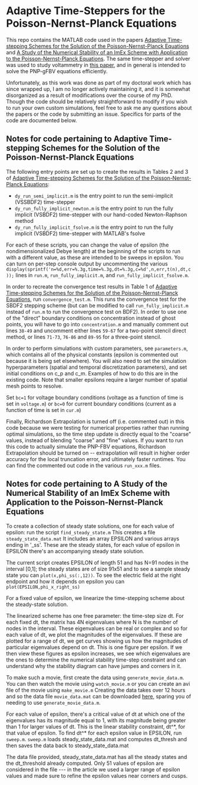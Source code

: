 # Adaptive Time-Steppers for the Poisson-Nernst-Planck Equations

This repo contains the MATLAB code used in the papers [Adaptive Time-stepping Schemes for the Solution of the Poisson-Nernst-Planck Equations](https://arxiv.org/abs/1703.10297) and [A Study of the Numerical Stability of an ImEx 
Scheme with Application to the Poisson-Nernst-Planck Equations](https://arxiv.org/abs/1905.01368). The same time-stepper and solver was used to study voltammetry in [this paper](https://arxiv.org/abs/1608.07004), and in general is intended to solve the PNP-gFBV equations efficiently.

Unfortunately, as this work was done as part of my doctoral work which has since wrapped up, I am no longer actively maintaining it, and it is somewhat disorganized as a result of modifications over the course of my PhD. Though the code should be relatively straightforward to modify if you wish to run your own custom simulations, feel free to ask me any questions about the papers or the code by submitting an issue. Specifics for parts of the code are documented below.

## Notes for code pertaining to **Adaptive Time-stepping Schemes for the Solution of the Poisson-Nernst-Planck Equations**

The following entry points are set up to create the results in Tables 2 and 3 of [Adaptive Time-stepping Schemes for the Solution of the Poisson-Nernst-Planck Equations](https://arxiv.org/abs/1703.10297): 

- ```dy_run_semi_implicit.m``` is the entry point to run the semi-implicit (VSSBDF2) time-stepper
- ```dy_run_fully_implicit_newton.m``` is the entry point to run the fully implicit (VSBDF2) time-stepper with our hand-coded Newton-Raphson method
- ```dy_run_fully_implicit_fsolve.m``` is the entry point to run the fully implicit (VSBDF2) time-stepper with MATLAB's fsolve

For each of these scripts, you can change the value of epsilon (the nondimensionalized Debye length) at the beginning of the scripts to run with a different value, as these are intended to be sweeps in epsilon. You can turn on per-step console output by uncommenting the various ```display(sprintf('n=%d,err=%.3g,time=%.3g,dt=%.3g,c=%d',n,err,t(n),dt,c));``` lines in ```run.m```, ```run_fully_implicit.m```, and ```run_fully_implicit_fsolve.m```.

In order to recreate the convergence test results in Table 1 of [Adaptive Time-stepping Schemes for the Solution of the Poisson-Nernst-Planck Equations](https://arxiv.org/abs/1703.10297), run ```convergence_test.m```. This runs the convergence test for the SBDF2 stepping scheme (but can be modified to call ```run_fully_implicit.m``` instead of ```run.m``` to run the convergence test on BDF2). In order to use one of the "direct" boundary conditions on concentration instead of ghost points, you will have to go into ```concentration.m``` and manually comment out lines ```38-49``` and uncomment either lines ```59-67``` for a two-point stencil direct method, or lines ```71-73```, ```76-86``` and ```89-95``` for a three-point stencil.

In order to perform simulations with custom parameters, see ```parameters.m```, which contains all of the physical constants (epsilon is commented out because it is being set elsewhere). You will also need to set the simulation hyperparameters (spatial and temporal discretization parameters), and set initial conditions on c\_p and c\_m. Examples of how to do this are in the existing code. Note that smaller epsilons require a larger number of spatial mesh points to resolve.

Set ```bc=1``` for voltage boundary conditions (voltage as a function of time is set in ```voltage.m```) or ```bc=0``` for current boundary conditions (current as a function of time is set in ```cur.m```)

Finally, Richardson Extrapolation is turned off (i.e. commented out) in this code because we were testing for numerical properties rather than running optimal simulations, so the time step update is directly equal to the "coarse" values, instead of blending "coarse" and "fine" values. If you want to run this code to actually simulate the PNP-FBV equations, Richardson Extrapolation should be turned on -- extrapolation will result in higher order accuracy for the local truncation error, and ultimately faster runtimes. You can find the commented out code in the various ```run_xxx.m``` files.

## Notes for code pertaining to **A Study of the Numerical Stability of an ImEx Scheme with Application to the Poisson-Nernst-Planck Equations**

To create a collection of steady state solutions, one for each value
of epsilon: run the script ```find_steady_state.m```  This creates a file
```steady_state_data.mat``` It includes an array EPSILON and various arrays
ending in '\_ss'.  These are the steady states, for each value of
epsilon in EPSILON there's an accompanying steady state solution.

The current script creates EPSILON of length 51 and has N=91 nodes in
the interval [0,1]; the steady states are of size 91x51 and to see a
sample steady state you can ```plot(x,phi_ss(:,12))```.  To see the
electric field at the right endpoint and how it depends on epsilon you
can ```plot(EPSILON,phi_x_right_ss)```

For a fixed value of epsilon, we linearize the time-stepping scheme
about the steady-state solution.

The linearized scheme has one free parameter: the time-step size dt.
For each fixed dt, the matrix has 4N eigenvalues where N is the number
of nodes in the interval.  These eigenvalues can be real or complex
and so for each value of dt, we plot the magnitudes of the
eigenvalues.  If these are plotted for a range of dt, we get curves
showing us how the magnitudes of particular eigenvalues depend on dt.
This is one figure per epsilon.  If we then view these figures as
epsilon increases, we see which eigenvalues are the ones to determine
the numerical stability time-step constraint and can understand why
the stability diagram can have jumpes and corners in it.

To make such a movie, first create the data using
```generate_movie_data.m```.  You can then watch the movie using
```watch_movie.m``` or you can create an avi file of the movie using
```make_movie.m``` Creating the data takes over 12 hours and so the data
file ```movie_data.mat``` can be downloaded [here](https://drive.google.com/file/d/1cNDTi17iHKDwnTBmtA2n1ctaQ8pBBKS9/view?usp=sharing), sparing you of needing to use
```generate_movie_data.m```.

For each value of epsilon, there's a critical value of dt at which one
of the eigenvalues has its magnitude equal to 1, with its magnitude
being greater than 1 for larger values of dt.  This is the linear
stability constraint, dt^\*, for that value of epsilon.  To find dt^\*
for each epsilon value in EPSILON, run ```sweep.m```.  ```sweep.m``` loads
steady_state_data.mat and computes dt_thresh and then saves the data
back to steady_state_data.mat

The data file provided, steady_state_data.mat has all the steady states
and the dt_threshold already computed.  Only 51 values of epsilon are
considered in the file --- in the article we used a larger range of
epsilon values and made sure to refine the epsilon values near corners
and cusps.
